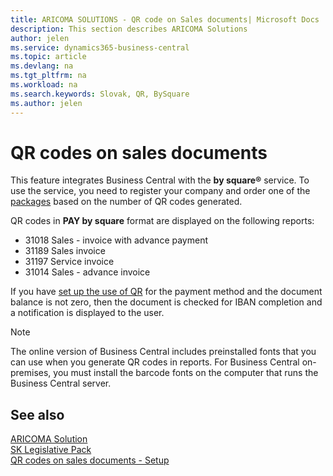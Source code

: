 ```yaml
---
title: ARICOMA SOLUTIONS - QR code on Sales documents| Microsoft Docs
description: This section describes ARICOMA Solutions
author: jelen
ms.service: dynamics365-business-central
ms.topic: article
ms.devlang: na
ms.tgt_pltfrm: na
ms.workload: na
ms.search.keywords: Slovak, QR, BySquare
ms.author: jelen
---
```


# QR codes on sales documents

This feature integrates Business Central with the **by square®** service. To use the service, you need to register your company and order one of the [packages](https://app.bysquare.com/App/BalikySluzieb) based on the number of QR codes generated.

QR codes in **PAY by square** format are displayed on the following reports:

- 31018 Sales - invoice with advance payment
- 31189 Sales invoice
- 31197 Service invoice
- 31014 Sales - advance invoice

If you have [set up the use of QR](sk-qr-bysquare-setup) for the payment method and the document balance is not zero, then the document is checked for IBAN completion and a notification is displayed to the user.

> [!NOTE]
> The online version of Business Central includes preinstalled fonts that you can use when you generate QR codes in reports. For Business Central on-premises, you must install the barcode fonts on the computer that runs the Business Central server.

## See also

[ARICOMA Solution](solutions.md)  
[SK Legislative Pack](sk-legislative-pack.md)  
[QR codes on sales documents - Setup](sk-qr-bysquare-setup.md)  

